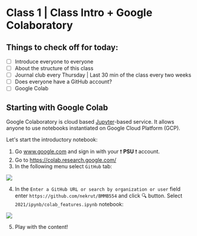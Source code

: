 # Class 1 | Class Intro + Google Colaboratory

## Things to check off for today:

- [ ] Introduce everyone to everyone
- [ ] About the structure of this class
- [ ] Journal club every Thursday | Last 30 min of the class every two weeks
- [ ] Does everyone have a GitHub account?
- [ ] Google Colab

## Starting with Google Colab

Google Colaboratory is cloud based [Jupyter](https://jupyter.org/)-based service. It allows anyone to use notebooks instantiated on Google Cloud Platform (GCP). 

Let's start the introductory notebook:

1. Go www.google.com and sign in with your :exclamation: **PSU** :exclamation: account. 
2. Go to https://colab.research.google.com/
3. In the following menu select `GitHub` tab:

![](https://i.imgur.com/AueiCci.png)

4. In the `Enter a GitHub URL or search by organization or user` field enter `https://github.com/nekrut/BMMB554` and click :mag: button. Select `2021/ipynb/colab_features.ipynb` notebook:

![](https://i.imgur.com/RSl1V6t.png)

5. Play with the content!






